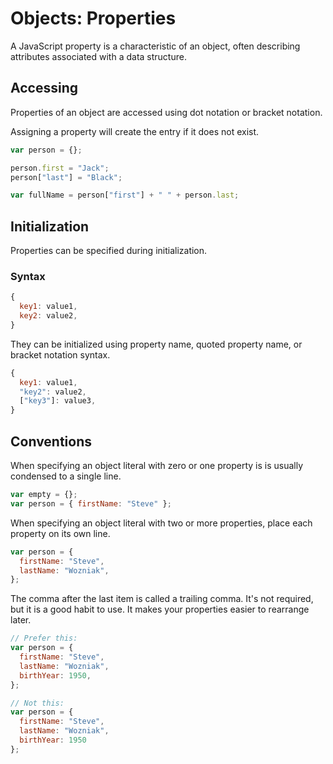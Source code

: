 # Objects: Properties

A JavaScript property is a characteristic of an object, often describing attributes associated with a data structure.

## Accessing
Properties of an object are accessed using dot notation or bracket notation.

Assigning a property will create the entry if it does not exist.
```js
var person = {};

person.first = "Jack";
person["last"] = "Black";

var fullName = person["first"] + " " + person.last;
```

## Initialization
Properties can be specified during initialization.

### Syntax
```js
{
  key1: value1,
  key2: value2,
}
```

They can be initialized using property name, quoted property name, or bracket notation syntax.
```js
{
  key1: value1,
  "key2": value2,
  ["key3"]: value3,
}
```

## Conventions
When specifying an object literal with zero or one property is is usually condensed to a single line.
```js
var empty = {};
var person = { firstName: "Steve" };
```

When specifying an object literal with two or more properties, place each property on its own line.
```js
var person = {
  firstName: "Steve",
  lastName: "Wozniak",
};
```

The comma after the last item is called a trailing comma.  It's not required, but it is a good habit to use.  It makes your properties easier to rearrange later.
```js
// Prefer this:
var person = {
  firstName: "Steve",
  lastName: "Wozniak",
  birthYear: 1950,
};

// Not this:
var person = {
  firstName: "Steve",
  lastName: "Wozniak",
  birthYear: 1950
};
```